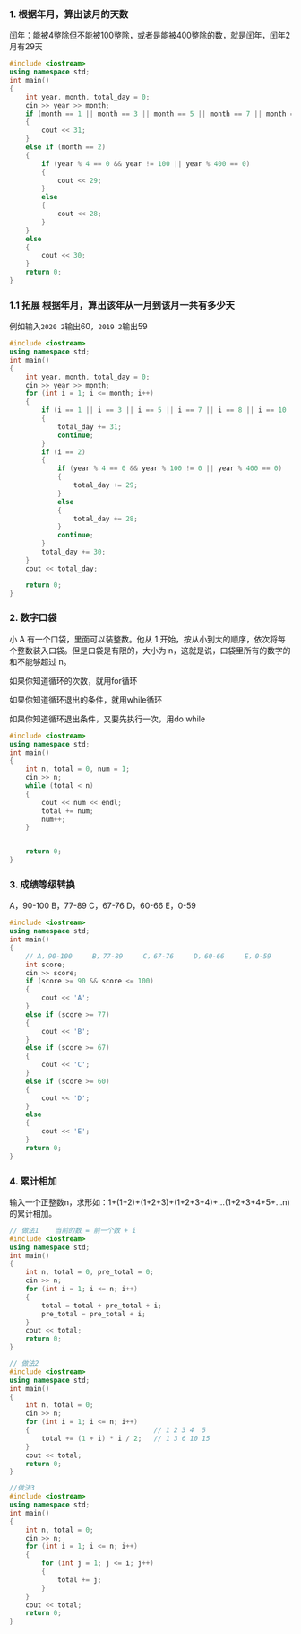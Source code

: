 ### 1. 根据年月，算出该月的天数

闰年：能被4整除但不能被100整除，或者是能被400整除的数，就是闰年，闰年2月有29天

```C++
#include <iostream>
using namespace std;
int main()
{
	int year, month, total_day = 0;
	cin >> year >> month;
	if (month == 1 || month == 3 || month == 5 || month == 7 || month == 8 || month == 10 || month == 12)
	{
		cout << 31;
	}
	else if (month == 2)
	{
		if (year % 4 == 0 && year != 100 || year % 400 == 0)
		{
			cout << 29;
		}
		else
		{
			cout << 28;
		}
	}
	else
	{
		cout << 30;
	}
	return 0;
}
```



### 1.1 拓展 根据年月，算出该年从一月到该月一共有多少天

例如输入`2020 2`输出60，`2019 2`输出59

```C++
#include <iostream>
using namespace std;
int main()
{
	int year, month, total_day = 0;
	cin >> year >> month;
	for (int i = 1; i <= month; i++)
	{
		if (i == 1 || i == 3 || i == 5 || i == 7 || i == 8 || i == 10 || i == 12)
		{
			total_day += 31;
			continue;
		}
		if (i == 2)
		{
			if (year % 4 == 0 && year % 100 != 0 || year % 400 == 0) 
			{
				total_day += 29;
			}
			else 
			{
				total_day += 28;
			}
			continue;
		}
		total_day += 30;
	}
	cout << total_day;

	return 0;
}
```

### 2. 数字口袋

小 A 有一个口袋，里面可以装整数。他从 1 开始，按从小到大的顺序，依次将每个整数装入口袋。但是口袋是有限的，大小为 n，这就是说，口袋里所有的数字的和不能够超过 n。 



如果你知道循环的次数，就用for循环

如果你知道循环退出的条件，就用while循环

如果你知道循环退出条件，又要先执行一次，用do while

```C++
#include <iostream>
using namespace std;
int main()
{
	int n, total = 0, num = 1;
	cin >> n;
	while (total < n) 
	{
		cout << num << endl;
		total += num;
		num++;
	}


	return 0;
}
```

### 3. 成绩等级转换

A，90-100		B，77-89		C，67-76		D，60-66		E，0-59

```C++
#include <iostream>
using namespace std;
int main()
{
	// A，90-100		B，77-89		C，67-76		D，60-66		E，0-59
	int score;
	cin >> score;
	if (score >= 90 && score <= 100)
	{
		cout << 'A';
	}
	else if (score >= 77)
	{
		cout << 'B';
	}
	else if (score >= 67)
	{
		cout << 'C';
	}
	else if (score >= 60)
	{
		cout << 'D';
	}
	else
	{
		cout << 'E';
	}
	return 0;
}
```

### 4. 累计相加

输入一个正整数n，求形如：1+(1+2)+(1+2+3)+(1+2+3+4)+…(1+2+3+4+5+…n)的累计相加。 

```C++
// 做法1    当前的数 = 前一个数 + i
#include <iostream>
using namespace std;
int main()
{
	int n, total = 0, pre_total = 0;
	cin >> n;
	for (int i = 1; i <= n; i++)
	{
		total = total + pre_total + i;
		pre_total = pre_total + i;
	}
	cout << total;
	return 0;
}
```

```C++
// 做法2
#include <iostream>
using namespace std;
int main()
{
	int n, total = 0;
	cin >> n;
	for (int i = 1; i <= n; i++)
	{                               // 1 2 3 4  5
		total += (1 + i) * i / 2;   // 1 3 6 10 15
	}
	cout << total;
	return 0;
}
```

```C++
//做法3
#include <iostream>
using namespace std;
int main()
{
	int n, total = 0;
	cin >> n;
	for (int i = 1; i <= n; i++)
	{                           
		for (int j = 1; j <= i; j++)
		{
			total += j;
		}
	}
	cout << total;
	return 0;
}
```



